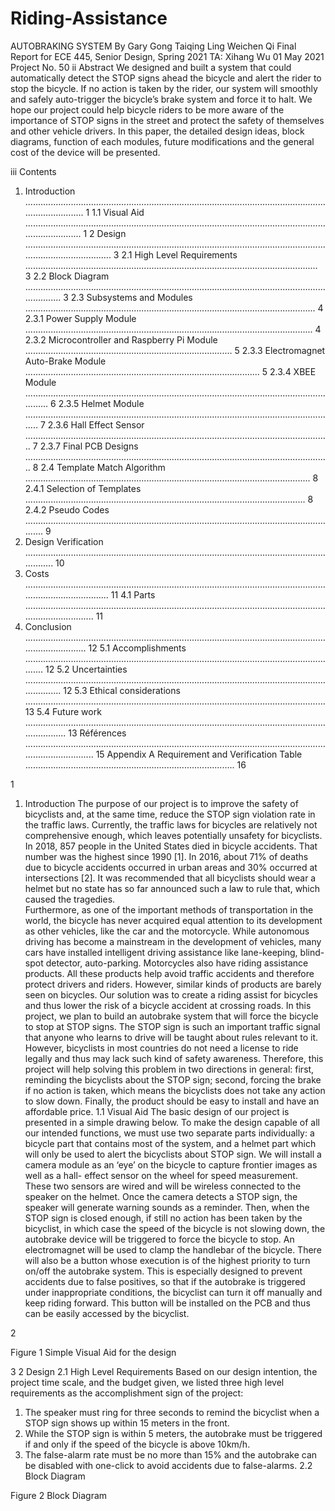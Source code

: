 # Riding-Assistance


 
  
AUTOBRAKING SYSTEM 
By 
Gary Gong 
Taiqing Ling 
Weichen Qi 
Final Report for ECE 445, Senior Design, Spring 2021 
TA: Xihang Wu 
01 May 2021 
Project No. 50 
ii 
Abstract 
We designed and built a system that could automatically detect the STOP signs ahead the bicycle and 
alert the rider to stop the bicycle. If no action is taken by the rider, our system will smoothly and safely 
auto-trigger the bicycle’s brake system and force it to halt. We hope our project could help bicycle riders 
to be more aware of the importance of STOP signs in the street and protect the safety of themselves 
and other vehicle drivers. In this paper, the detailed design ideas, block diagrams, function of each 
modules, future modifications and the general cost of the device will be presented. 
  
iii 
Contents 
1. Introduction .............................................................................................................................................. 1 
1.1 Visual Aid ............................................................................................................................................. 1 
2 Design ......................................................................................................................................................... 3 
2.1 High Level Requirements .................................................................................................................... 3 
2.2 Block Diagram ..................................................................................................................................... 3 
2.3 Subsystems and Modules ................................................................................................................... 4 
2.3.1 Power Supply Module .................................................................................................................. 4 
2.3.2 Microcontroller and Raspberry Pi Module .................................................................................. 5 
2.3.3 Electromagnet Auto-Brake Module ............................................................................................. 5 
2.3.4 XBEE Module ................................................................................................................................ 6 
2.3.5 Helmet Module ............................................................................................................................ 7 
2.3.6 Hall Effect Sensor ......................................................................................................................... 7 
2.3.7 Final PCB Designs ......................................................................................................................... 8 
2.4 Template Match Algorithm ................................................................................................................. 8 
2.4.1 Selection of Templates ............................................................................................................... 8 
2.4.2 Pseudo Codes .............................................................................................................................. 9 
3. Design Verification .................................................................................................................................. 10 
4. Costs ........................................................................................................................................................ 11 
4.1 Parts .................................................................................................................................................. 11 
5. Conclusion ............................................................................................................................................... 12 
5.1 Accomplishments .............................................................................................................................. 12 
5.2 Uncertainties ..................................................................................................................................... 12 
5.3 Ethical considerations ....................................................................................................................... 13 
5.4 Future work ....................................................................................................................................... 13 
Références .................................................................................................................................................. 15 
Appendix A Requirement and Verification Table ................................................................................... 16 
 
 
 
1 
1. Introduction 
The purpose of our project is to improve the safety of bicyclists and, at the same time, reduce the STOP 
sign violation rate in the traffic laws. Currently, the traffic laws for bicycles are relatively not 
comprehensive enough, which leaves potentially unsafety for bicyclists. In 2018, 857 people in the 
United States died in bicycle accidents. That number was the highest since 1990 [1]. In 2016, about 71% 
of deaths due to bicycle accidents occurred in urban areas and 30% occurred at intersections [2]. It was 
recommended that all bicyclists should wear a helmet but no state has so far announced such a law to 
rule that, which caused the tragedies.  
Furthermore, as one of the important methods of transportation in the world, the bicycle has never 
acquired equal attention to its development as other vehicles, like the car and the motorcycle. While 
autonomous driving has become a mainstream in the development of vehicles, many cars have installed 
intelligent driving assistance like lane-keeping, blind-spot detector, auto-parking. Motorcycles also have 
riding assistance products. All these products help avoid traffic accidents and therefore protect drivers 
and riders. However, similar kinds of products are barely seen on bicycles. 
Our solution was to create a riding assist for bicycles and thus lower the risk of a bicycle accident at 
crossing roads. In this project, we plan to build an autobrake system that will force the bicycle to stop at 
STOP signs. The STOP sign is such an important traffic signal that anyone who learns to drive will be 
taught about rules relevant to it. However, bicyclists in most countries do not need a license to ride 
legally and thus may lack such kind of safety awareness. Therefore, this project will help solving this 
problem in two directions in general: first, reminding the bicyclists about the STOP sign; second, forcing 
the brake if no action is taken, which means the bicyclists does not take any action to slow down. Finally, 
the product should be easy to install and have an affordable price. 
1.1 Visual Aid 
The basic design of our project is presented in a simple drawing below. To make the design capable of all 
our intended functions, we must use two separate parts individually: a bicycle part that contains most of 
the system, and a helmet part which will only be used to alert the bicyclists about STOP sign. 
We will install a camera module as an ‘eye’ on the bicycle to capture frontier images as well as a hall-
effect sensor on the wheel for speed measurement. These two sensors are wired and will be wireless 
connected to the speaker on the helmet. Once the camera detects a STOP sign, the speaker will 
generate warning sounds as a reminder. Then, when the STOP sign is closed enough, if still no action has 
been taken by the bicyclist, in which case the speed of the bicycle is not slowing down, the autobrake 
device will be triggered to force the bicycle to stop. An electromagnet will be used to clamp the 
handlebar of the bicycle. There will also be a button whose execution is of the highest priority to turn 
on/off the autobrake system. This is especially designed to prevent accidents due to false positives, so 
that if the autobrake is triggered under inappropriate conditions, the bicyclist can turn it off manually 
and keep riding forward. This button will be installed on the PCB and thus can be easily accessed by the 
bicyclist. 
 
2 
 
Figure 1 Simple Visual Aid for the design 
  
 
3 
2 Design 
2.1 High Level Requirements 
Based on our design intention, the project time scale, and the budget given, we listed three high level 
requirements as the accomplishment sign of the project: 
1. The speaker must ring for three seconds to remind the bicyclist when a STOP sign shows up within 
15 meters in the front. 
2. While the STOP sign is within 5 meters, the autobrake must be triggered if and only if the speed of 
the bicycle is above 10km/h. 
3. The false-alarm rate must be no more than 15% and the autobrake can be disabled with one-click to 
avoid accidents due to false-alarms. 
2.2 Block Diagram 
 
Figure 2 Block Diagram 
